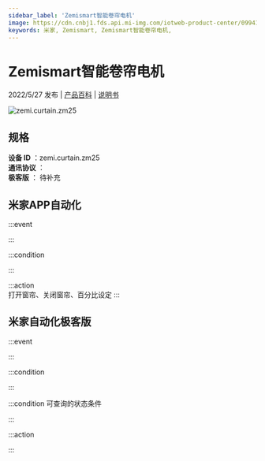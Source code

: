 ```yaml
---
sidebar_label: 'Zemismart智能卷帘电机'
image: https://cdn.cnbj1.fds.api.mi-img.com/iotweb-product-center/099415f8350bc8e922e491b1028351b2_1647326587595.png?GalaxyAccessKeyId=AKVGLQWBOVIRQ3XLEW&Expires=9223372036854775807&Signature=+Naa1MB/oBrlj+sA28A3KEe1diQ=
keywords: 米家, Zemismart, Zemismart智能卷帘电机, 
---
```

# Zemismart智能卷帘电机

2022/5/27 发布 | [产品百科](https://home.mi.com/webapp/content/baike/product/index.html?model=zemi.curtain.zm25/) | [说明书](https://home.mi.com/views/introduction.html?model=zemi.curtain.zm25&region=cn)

![zemi.curtain.zm25](https://cdn.cnbj1.fds.api.mi-img.com/iotweb-product-center/099415f8350bc8e922e491b1028351b2_1647326587595.png?GalaxyAccessKeyId=AKVGLQWBOVIRQ3XLEW&Expires=9223372036854775807&Signature=+Naa1MB/oBrlj+sA28A3KEe1diQ=)

## 规格  
> 
**设备 ID** ：zemi.curtain.zm25  
**通讯协议** ：  
**极客版**  ： 待补充 


## 米家APP自动化  

:::event  

:::

:::condition  

:::

:::action   
打开窗帘、关闭窗帘、百分比设定
:::

## 米家自动化极客版  

:::event  

:::

:::condition  

:::

:::condition 可查询的状态条件  

:::

:::action  

:::

        
